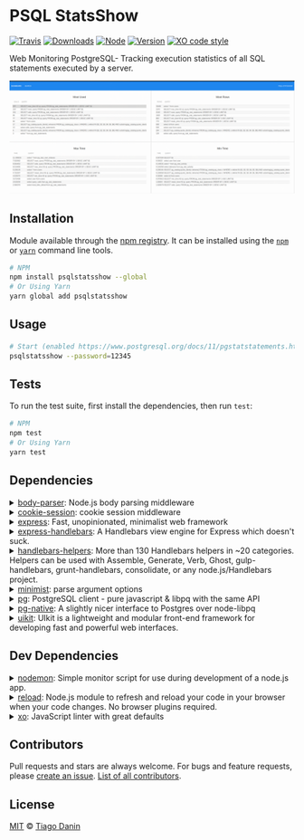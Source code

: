 # PSQL StatsShow

[![Travis](https://img.shields.io/travis/TiagoDanin/PSQL-StatsShow.svg?branch=master&style=flat-square)](https://travis-ci.org/TiagoDanin/PSQL-StatsShow) [![Downloads](https://img.shields.io/npm/dt/psqlstatsshow.svg?style=flat-square)](https://npmjs.org/package/psqlstatsshow) [![Node](https://img.shields.io/node/v/psqlstatsshow.svg?style=flat-square)](https://npmjs.org/package/psqlstatsshow) [![Version](https://img.shields.io/npm/v/psqlstatsshow.svg?style=flat-square)](https://npmjs.org/package/psqlstatsshow) [![XO code style](https://img.shields.io/badge/code%20style-XO-red.svg?style=flat-square)](https://github.com/xojs/xo) 

Web Monitoring PostgreSQL- Tracking execution statistics of all SQL statements executed by a server.

<p align="center"><img src="media/screenshot.png"></p>

## Installation

Module available through the [npm registry](https://www.npmjs.com/). It can be installed using the  [`npm`](https://docs.npmjs.com/getting-started/installing-npm-packages-locally) or [`yarn`](https://yarnpkg.com/en/) command line tools.

```sh
# NPM
npm install psqlstatsshow --global
# Or Using Yarn
yarn global add psqlstatsshow
```

## Usage

```sh
# Start (enabled https://www.postgresql.org/docs/11/pgstatstatements.html)
psqlstatsshow --password=12345
```

## Tests

To run the test suite, first install the dependencies, then run `test`:

```sh
# NPM
npm test
# Or Using Yarn
yarn test
```

## Dependencies

<details>
	<summary><a href="https://ghub.io/body-parser">body-parser</a>: Node.js body parsing middleware</summary>
	<b>Author</b>: dougwilson</br>
	<b>License</b>: MIT</br>
	<b>Version</b>: ^1.19.0
</details>
<details>
	<summary><a href="https://ghub.io/cookie-session">cookie-session</a>: cookie session middleware</summary>
	<b>Author</b>: fishrock123, tjholowaychuk, dougwilson, jongleberry, defunctzombie</br>
	<b>License</b>: MIT</br>
	<b>Version</b>: ^2.0.0-beta.3
</details>
<details>
	<summary><a href="https://ghub.io/express">express</a>: Fast, unopinionated, minimalist web framework</summary>
	<b>Author</b>: TJ Holowaychuk</br>
	<b>License</b>: MIT</br>
	<b>Version</b>: ^4.17.1
</details>
<details>
	<summary><a href="https://ghub.io/express-handlebars">express-handlebars</a>: A Handlebars view engine for Express which doesn&#x27;t suck.</summary>
	<b>Author</b>: Eric Ferraiuolo</br>
	<b>License</b>: BSD-3-Clause</br>
	<b>Version</b>: 3.1.0
</details>
<details>
	<summary><a href="https://ghub.io/handlebars-helpers">handlebars-helpers</a>: More than 130 Handlebars helpers in ~20 categories. Helpers can be used with Assemble, Generate, Verb, Ghost, gulp-handlebars, grunt-handlebars, consolidate, or any node.js/Handlebars project.</summary>
	<b>Author</b>: Jon Schlinkert</br>
	<b>License</b>: MIT</br>
	<b>Version</b>: ^0.10.0
</details>
<details>
	<summary><a href="https://ghub.io/minimist">minimist</a>: parse argument options</summary>
	<b>Author</b>: James Halliday</br>
	<b>License</b>: MIT</br>
	<b>Version</b>: ^1.2.0
</details>
<details>
	<summary><a href="https://ghub.io/pg">pg</a>: PostgreSQL client - pure javascript &amp; libpq with the same API</summary>
	<b>Author</b>: Brian Carlson</br>
	<b>License</b>: MIT</br>
	<b>Version</b>: 7.14.0
</details>
<details>
	<summary><a href="https://ghub.io/pg-native">pg-native</a>: A slightly nicer interface to Postgres over node-libpq</summary>
	<b>Author</b>: Brian M. Carlson</br>
	<b>License</b>: MIT</br>
	<b>Version</b>: 3.0.0
</details>
<details>
	<summary><a href="https://ghub.io/uikit">uikit</a>: UIkit is a lightweight and modular front-end framework for developing fast and powerful web interfaces.</summary>
	<b>Author</b>: aheinze, janschoenherr, saschadube</br>
	<b>License</b>: MIT</br>
	<b>Version</b>: ^3.1.6
</details>

## Dev Dependencies

<details>
	<summary><a href="https://ghub.io/nodemon">nodemon</a>: Simple monitor script for use during development of a node.js app.</summary>
	<b>Author</b>: Remy Sharp</br>
	<b>License</b>: MIT</br>
	<b>Version</b>: ^2.0.1
</details>
<details>
	<summary><a href="https://ghub.io/reload">reload</a>: Node.js module to refresh and reload your code in your browser when your code changes. No browser plugins required.</summary>
	<b>Author</b>: JP Richardson</br>
	<b>License</b>: MIT</br>
	<b>Version</b>: ^3.0.3
</details>
<details>
	<summary><a href="https://ghub.io/xo">xo</a>: JavaScript linter with great defaults</summary>
	<b>Author</b>: Sindre Sorhus</br>
	<b>License</b>: MIT</br>
	<b>Version</b>: 0.25.3
</details>

## Contributors

Pull requests and stars are always welcome. For bugs and feature requests, please [create an issue](https://github.com/TiagoDanin/PSQL-StatsShow/issues). [List of all contributors](https://github.com/TiagoDanin/PSQL-StatsShow/graphs/contributors).

## License

[MIT](LICENSE) © [Tiago Danin](https://TiagoDanin.github.io)